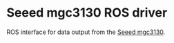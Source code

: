# Seeed mgc3130 ROS driver
ROS interface for data output from the [Seeed mgc3130](http://wiki.seeedstudio.com/3D-Gesture-Tracking-Shield-for-Raspberry-Pi-MGC3130/).

